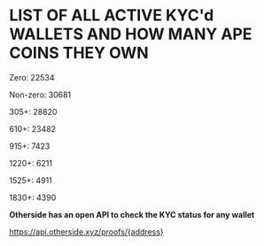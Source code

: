 # LIST OF ALL ACTIVE KYC'd WALLETS AND HOW MANY APE COINS THEY OWN

Zero: 22534

Non-zero: 30681

305+: 28820

610+: 23482

915+: 7423

1220+: 6211

1525+: 4911

1830+: 4390

**Otherside has an open API to check the KYC status for any wallet**

https://api.otherside.xyz/proofs/{address}